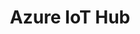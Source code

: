 ---
title: Azure IoT Hub
permalink: /docs/projects/iothub/
redirect_to: https://azure.microsoft.com/en-us/services/iot-hub/
excerpt: Azure IoT Hub is a cloud service that acts as a central message hub for bi-directional communication between IoT cloud applications and connected devices. It has a notion of “IoT Edge device” for each physical device it manages
header:
  overlay_image: 
  overlay_full: true
  teaser: /assets/images/c_iothub.png

last_modified_at: 2019-12-12
tags: ["catalog","azure"]
---